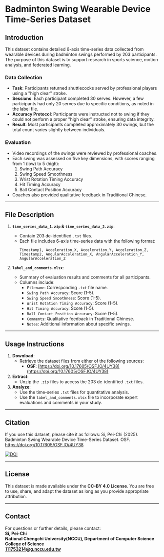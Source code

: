 # Badminton Swing Wearable Device Time-Series Dataset

## **Introduction**
This dataset contains detailed 6-axis time-series data collected from wearable devices during badminton swings performed by 203 participants. The purpose of this dataset is to support research in sports science, motion analysis, and federated learning.

### **Data Collection**
- **Task**: Participants returned shuttlecocks served by professional players using a "high clear" stroke.
- **Sessions**: Each participant completed 30 serves. However, a few participants had only 20 serves due to specific conditions, as noted in the label file.
- **Accuracy Protocol**: Participants were instructed not to swing if they could not perform a proper "high clear" stroke, ensuring data integrity.
- **Result**: Most participants completed approximately 30 swings, but the total count varies slightly between individuals.

### **Evaluation**
- Video recordings of the swings were reviewed by professional coaches.
- Each swing was assessed on five key dimensions, with scores ranging from 1 (low) to 5 (high):
  1. Swing Path Accuracy
  2. Swing Speed Smoothness
  3. Wrist Rotation Timing Accuracy
  4. Hit Timing Accuracy
  5. Ball Contact Position Accuracy
- Coaches also provided qualitative feedback in Traditional Chinese.

---

## **File Description**
1. **`time_series_data_1.zip` & `time_series_data_2.zip`**:
   - Contain 203 de-identified `.txt` files.
   - Each file includes 6-axis time-series data with the following format:
     ```
     Timestamp1, Acceleration_X, Acceleration_Y, Acceleration_Z, Timestamp2, AngularAcceleration_X, AngularAcceleration_Y, AngularAcceleration_Z
     ```

2. **`label_and_comments.xlsx`**:
   - Summary of evaluation results and comments for all participants.
   - Columns include:
     - `Filename`: Corresponding `.txt` file name.
     - `Swing Path Accuracy`: Score (1-5).
     - `Swing Speed Smoothness`: Score (1-5).
     - `Wrist Rotation Timing Accuracy`: Score (1-5).
     - `Hit Timing Accuracy`: Score (1-5).
     - `Ball Contact Position Accuracy`: Score (1-5).
     - `Comments`: Qualitative feedback in Traditional Chinese.
     - `Notes`: Additional information about specific swings.

---

## **Usage Instructions**
1. **Download**:
   - Retrieve the dataset files from either of the following sources:
     - **OSF**: [https://doi.org/10.17605/OSF.IO/4UY38](https://doi.org/10.17605/OSF.IO/4UY38)
2. **Extract**:
   - Unzip the `.zip` files to access the 203 de-identified `.txt` files.
3. **Analyze**:
   - Use the time-series `.txt` files for quantitative analysis.
   - Use the `label_and_comments.xlsx` file to incorporate expert evaluations and comments in your study.

---

## **Citation**
If you use this dataset, please cite it as follows:
Si, Pei-Chi (2025). Badminton Swing Wearable Device Time-Series Dataset. OSF. https://doi.org/10.17605/OSF.IO/4UY38

[![DOI](https://img.shields.io/badge/DOI-10.17605%2FOSF.IO%2F4UY38-blue)](https://doi.org/10.17605/OSF.IO/4UY38)

---

## **License**
This dataset is made available under the **CC-BY 4.0 License**. You are free to use, share, and adapt the dataset as long as you provide appropriate attribution.

---

## **Contact**
For questions or further details, please contact:  
**Si, Pei-Chi**  
**National Chengchi University(NCCU), Department of Computer Science College of Science**  
**111753214@g.nccu.edu.tw**



